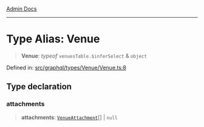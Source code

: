 [Admin Docs](/)

***

# Type Alias: Venue

> **Venue**: *typeof* `venuesTable.$inferSelect` & `object`

Defined in: [src/graphql/types/Venue/Venue.ts:8](https://github.com/syedali237/talawa-api/blob/691786dc98e76819737c41ef0af34983792105fd/src/graphql/types/Venue/Venue.ts#L8)

## Type declaration

### attachments

> **attachments**: [`VenueAttachment`](../../../VenueAttachment/VenueAttachment/type-aliases/VenueAttachment.md)[] \| `null`
